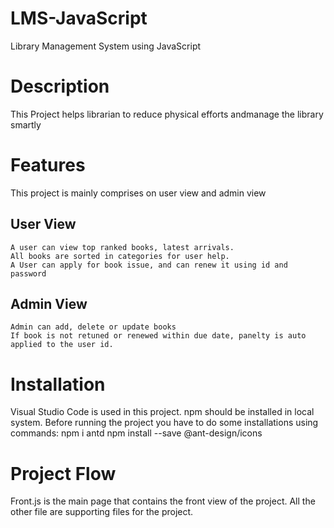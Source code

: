 # LMS-JavaScript
Library Management System using JavaScript
# Description
This Project helps librarian to reduce physical efforts andmanage the library smartly
# Features
This project is mainly comprises on user view and admin view
## User View
    A user can view top ranked books, latest arrivals.
    All books are sorted in categories for user help.
    A User can apply for book issue, and can renew it using id and password
## Admin View
    Admin can add, delete or update books
    If book is not retuned or renewed within due date, panelty is auto applied to the user id.
# Installation
Visual Studio Code is used in this project.
npm should be installed in local system.
Before running the project you have to do some installations using commands: 
npm i antd
npm install --save @ant-design/icons
# Project Flow
Front.js is the main page that contains the front view of the project.
All the other file are supporting files for the project.

